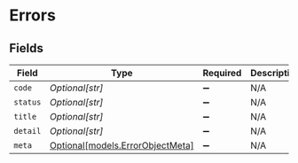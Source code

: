 # Errors


## Fields

| Field                                                            | Type                                                             | Required                                                         | Description                                                      |
| ---------------------------------------------------------------- | ---------------------------------------------------------------- | ---------------------------------------------------------------- | ---------------------------------------------------------------- |
| `code`                                                           | *Optional[str]*                                                  | :heavy_minus_sign:                                               | N/A                                                              |
| `status`                                                         | *Optional[str]*                                                  | :heavy_minus_sign:                                               | N/A                                                              |
| `title`                                                          | *Optional[str]*                                                  | :heavy_minus_sign:                                               | N/A                                                              |
| `detail`                                                         | *Optional[str]*                                                  | :heavy_minus_sign:                                               | N/A                                                              |
| `meta`                                                           | [Optional[models.ErrorObjectMeta]](../models/errorobjectmeta.md) | :heavy_minus_sign:                                               | N/A                                                              |